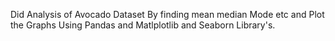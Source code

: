 Did Analysis of Avocado Dataset By finding mean median Mode etc and Plot the Graphs Using Pandas and Matlplotlib and Seaborn Library's.
